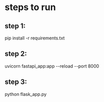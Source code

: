 # steps to run

## step 1:
pip install -r requirements.txt

## step 2:
uvicorn fastapi_app:app --reload --port 8000

## step 3:
python flask_app.py

